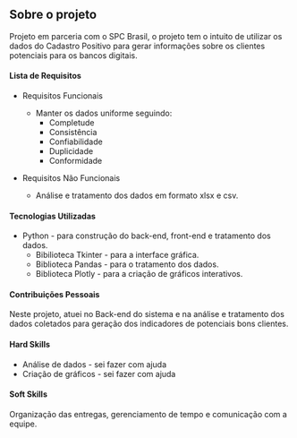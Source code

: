## Sobre o projeto

<p align="center">
 </p>

Projeto em parceria com o SPC Brasil, o projeto tem o intuito de utilizar os dados do Cadastro Positivo para gerar informações sobre os clientes potenciais para os bancos digitais.

#### Lista de Requisitos

- Requisitos Funcionais
  - Manter os dados uniforme seguindo:
    - Completude
    - Consistência
    - Confiabilidade
    - Duplicidade 
    - Conformidade

- Requisitos Não Funcionais 
  - Análise e tratamento dos dados em formato xlsx e csv.

#### Tecnologias Utilizadas
- Python - para construção do back-end, front-end e tratamento dos dados.
  - Bibilioteca Tkinter - para a interface gráfica.
  - Biblioteca Pandas - para o tratamento dos dados.
  - Biblioteca Plotly - para a criação de gráficos interativos.

#### Contribuições Pessoais
Neste projeto, atuei no Back-end do sistema e na análise e tratamento dos dados coletados para geração dos indicadores de potenciais bons clientes.

#### Hard Skills
- Análise de dados - sei fazer com ajuda
- Criação de gráficos - sei fazer com ajuda

#### Soft Skills
Organização das entregas, gerenciamento de tempo e comunicação com a equipe.
